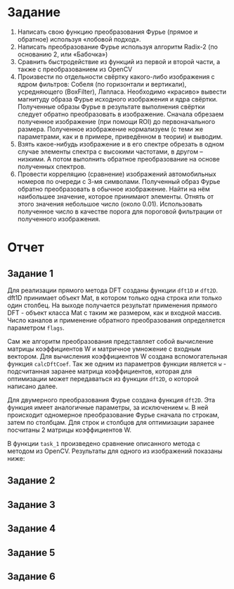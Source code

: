 # Задание

1.	Написать свою функцию преобразования Фурье (прямое и обратное) используя «лобовой подход».
2.	Написать преобразование Фурье используя алгоритм Radix-2 (по основанию 2, или «Бабочка») 
3.	Сравнить быстродействие из функций из первой и второй части, а также с преобразованием из OpenCV
4.	Произвести по отдельности свёртку какого-либо изображения  с ядром фильтров: Собеля (по горизонтали и вертикали), усредняющего (BoxFilter), Лапласа. Необходимо «красиво» вывести магнитуду образа Фурье исходного изображения и ядра свёртки.
Полученные образы Фурье в результате выполнения свёртки следует обратно преобразовать в изображение. Сначала обрезаем полученное изображение (при помощи ROI) до первоначального размера. Полученное изображение нормализуем (с теми же параметрами, как и в примере, приведённом в теории) и выводим.
5.	Взять какое-нибудь изображение и в его спектре обрезать в одном случае элементы спектра с высокими частотами, в другом – низкими. А потом выполнить обратное преобразование на основе полученных спектров.
6.	Провести корреляцию (сравнение) изображений автомобильных номеров по очереди с 3-мя символами. Полученный образ Фурье обратно преобразовать в обычное изображение. Найти на нём наибольшее значение, которое принимают элементы. Отнять от этого значения небольшое число (около 0.01). Использовать полученное число в качестве порога для пороговой фильтрации от полученного изображения.

# Отчет

## Задание 1

Для реализации прямого метода DFT созданы функции `dft1D` и `dft2D`. 
dft1D принимает объект Mat, в котором только одна строка или только один столбец.
На выходе получается результат применения прямого DFT - объект класса Mat c таким же размером, как и входной массив.
Число каналов и применение обратного преобразования определяется параметром `flags`.

Сам же алгоритм преобразования представляет собой вычисление матрицы коэффициентов W и матричное умножение с входным вектором.
Для вычисления коэффициентов W создана вспомогательная функция `calcDftCoef`. Так же одним из параметров функции является `w` - 
подсчитанная заранее матрица коэффициентов, которая для оптимизации может передаваться из функции `dft2D`, о которой написано далее.

Для двумерного преобразования Фурье создана функция `dft2D`. Эта функция имеет аналогичные параметры, за исключением `w`.
В ней происходит одномерное преобразование Фурье сначала по строкам, затем по столбцам. Для строк и столбцов для оптимизации
заранее посчитаны 2 матрицы коэффициентов W.

В функции `task_1` произведено сравнение описанного метода с методом из OpenCV. Результаты для одного из изображений показаны ниже:


## Задание 2
## Задание 3
## Задание 4
## Задание 5
## Задание 6

